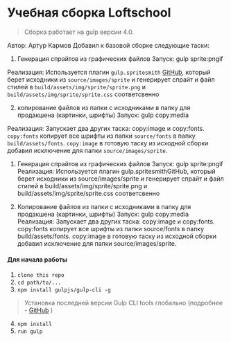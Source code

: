 # Учебная сборка Loftschool

> Сборка работает на gulp версии 4.0. 

  Автор: Артур Кармов
 Добавил к базовой сборке следующие таски:
1) Генерация спрайтов из графических файлов
  Запуск: gulp sprite:pngif
  
  Реализация: Используется плагин ```gulp.spritesmith``` [GitHub](https://github.com/twolfson/gulp.spritesmith), который берет исходники из   ```source/images/sprite``` и генерирует спрайт и файл стилей в ```build/assets/img/sprite/sprite.png``` и ```build/assets/img/sprite/sprite.css``` соответсвенно

2) копирование файлов из папки с исходниками в папку для продакшена (картинки, шрифты)
  Запуск: gulp copy:media

  Реализация: Запускает два других таска: copy:image и copy:fonts.
```copy:fonts``` копирует все шрифты из папки ```source/fonts``` в папку ```build/assets/fonts```.
```copy:image``` в готовую таску из исходной сборки добавил исключение для папки ```source/images/sprite```.

1) Генерация спрайтов из графических файлов
Запуск: gulp sprite:pngif
Реализация: Используется плагин gulp.spritesmithGitHub, который берет исходники из source/images/sprite и генерирует спрайт и файл стилей в build/assets/img/sprite/sprite.png и build/assets/img/sprite/sprite.css соответсвенно

2) Копирование файлов из папки с исходниками в папку для продакшена (картинки, шрифты)
Запуск: gulp copy:media
Реализация: Запускает два других таска: copy:image и copy:fonts. copy:fonts копирует все шрифты из папки source/fonts в папку build/assets/fonts. copy:image в готовую таску из исходной сборки добавил исключение для папки source/images/sprite.


#### Для начала работы

1. ```clone this repo```
2. ```cd path/to/...```
3. ```npm install gulpjs/gulp-cli -g```  
> Установка последней версии Gulp CLI tools глобально (подробнее - [GitHub](https://github.com/gulpjs/gulp/blob/4.0/docs/getting-started.md) )

4. ```npm install```
6. ```run gulp``` 

